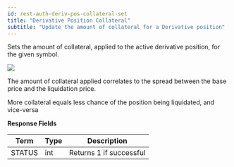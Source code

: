 ```yaml
---
id: rest-auth-deriv-pos-collateral-set
title: "Derivative Position Collateral"
subtitle: "Update the amount of collateral for a Derivative position"
---
```


Sets the amount of collateral, applied to the active derivative position, for the given symbol.


![](https://files.readme.io/1e9466b-Screenshot_2.png)


The amount of collateral applied correlates to the spread between the base price and the liquidation price.

More collateral equals less chance of the position being liquidated, and vice-versa

**Response Fields**

Term | Type | Description
-- | -- | --
STATUS|  int  |  Returns 1 if successful
